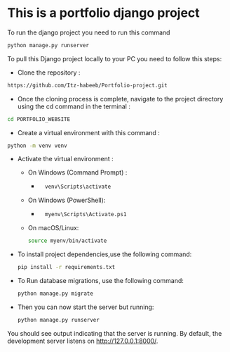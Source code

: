 # This is a portfolio django project



To run the django project you need to run this command 

``` bash 
python manage.py runserver
```

To pull this Django project locally to your PC you need to follow this steps:

- Clone the repository :
``` bash
https://github.com/Itz-habeeb/Portfolio-project.git
```
- Once the cloning process is complete, navigate to the project directory using the cd command in the terminal :
``` bash
cd PORTFOLIO_WEBSITE
```

- Create a virtual environment with this command :
``` bash
python -m venv venv
```
- Activate the virtual environment :

    - On Windows (Command Prompt) :
        - ```bash
            venv\Scripts\activate
            ```
    - On Windows (PowerShell):


        - ``` bash
            myenv\Scripts\Activate.ps1
            ```
    - On macOS/Linux:
        ``` bash
        source myenv/bin/activate
        ```

- To install project dependencies,use the following command:
    ```bash
    pip install -r requirements.txt
    ```

- To Run database migrations, use the following command:
    ```bash
    python manage.py migrate
    ```

- Then you can now start the server but running:
    ```bash
    python manage.py runserver
    ```

You should see output indicating that the server is running. By default, the development server listens on http://127.0.0.1:8000/.

